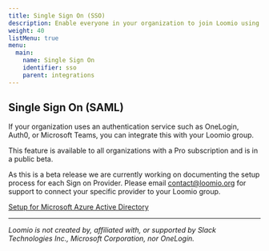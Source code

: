 ```yaml
---
title: Single Sign On (SSO)
description: Enable everyone in your organization to join Loomio using your central authentication provider.
weight: 40
listMenu: true
menu:
  main:
    name: Single Sign On
    identifier: sso
    parent: integrations
---
```


## Single Sign On (SAML)

If your organization uses an authentication service such as OneLogin, Auth0, or Microsoft Teams, you can integrate this with your Loomio group.

This feature is available to all organizations with a Pro subscription and is in a public beta.

As this is a beta release we are currently working on documenting the setup process for each Sign on Provider. Please email contact@loomio.org for support to connect your specific provider to your Loomio group.

[Setup for Microsoft Azure Active Directory](../configure_azure_sso)

---

_Loomio is not created by, affiliated with, or supported by Slack Technologies Inc., Microsoft Corporation, nor OneLogin._
